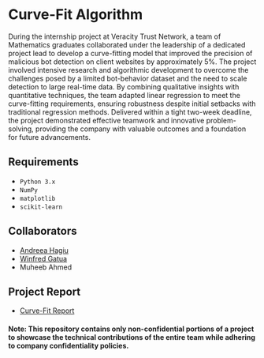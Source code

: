 # Curve-Fit Algorithm
During the internship project at Veracity Trust Network, a team of Mathematics graduates collaborated under the leadership of a dedicated project lead to develop a curve-fitting model that improved the precision of malicious bot detection on client websites by approximately 5%. The project involved intensive research and algorithmic development to overcome the challenges posed by a limited bot-behavior dataset and the need to scale detection to large real-time data. By combining qualitative insights with quantitative techniques, the team adapted linear regression to meet the curve-fitting requirements, ensuring robustness despite initial setbacks with traditional regression methods. Delivered within a tight two-week deadline, the project demonstrated effective teamwork and innovative problem-solving, providing the company with valuable outcomes and a foundation for future advancements.

## Requirements

- `Python 3.x`
- `NumPy`
- `matplotlib`
- `scikit-learn`

## Collaborators
- [Andreea Hagiu](https://www.linkedin.com/in/andreea-hagiu-54a760211/)
- [Winfred Gatua](https://www.linkedin.com/in/winfred-gatua-0b2317101/)
- Muheeb Ahmed

## Project Report
- [Curve-Fit Report](https://shiv716.github.io/Reports/Report_Curve-fit.pdf)

#### Note: This repository contains only non-confidential portions of a project to showcase the technical contributions of the entire team while adhering to company confidentiality policies.
